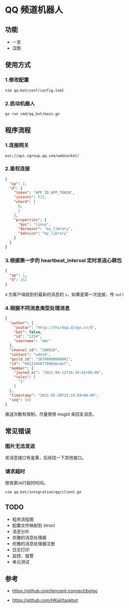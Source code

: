 # QQ 频道机器人

## 功能

* 一言
* 涩图

## 使用方式

### 1.修改配置

```
vim qq-bot/conf/config.toml
```

### 2.启动机器人

```bash
go run cmd/qq_bot/main.go
```

## 程序流程

### 1.连接网关

```
wss://api.sgroup.qq.com/websocket/
```

### 2.鉴权连接

```json
{
  "op": 2,
  "d": {
    "token": "APP_ID.APP_TOKEN",
    "intents": 513,
    "shard": [
      0,
      1
    ],
    "properties": {
      "$os": "linux",
      "$browser": "my_library",
      "$device": "my_library"
    }
  }
}
```

### 3.根据第一步的 heartbeat_interval 定时发送心跳包

```json
{
  "op": 1,
  "d": 251
}
```

`d` 为客户端收到的最新的消息的 `s`，如果是第一次连接，传 `null`

### 4.根据不同消息类型处理消息

```json
{
  "author": {
    "avatar": "http://thirdqq.qlogo.cn/0",
    "bot": false,
    "id": "1234",
    "username": "abc"
  },
  "channel_id": "100010",
  "content": "ndnnd",
  "guild_id": "18700000000001",
  "id": "0812345677890abcdef",
  "member": {
    "joined_at": "2021-04-12T16:34:42+08:00",
    "roles": [
      "1"
    ]
  },
  "timestamp": "2021-05-20T15:14:58+08:00",
  "seq": 101
}
```

推送次数有限制，尽量使用 msgId 来回复消息。

## 常见错误

### 图片无法发送

发消息接口有鉴黄，后续找一下其他接口。

### 请求超时

修改第`36`行超时时间。

```
vim qq-bot/integration/qq/client.go
```

## TODO

* 程序流程图
* 配置文件映射到 struct
* 消息分片
* 优雅的消息处理器
* 优雅的消息处理器注册
* 日志打印
* 监控、报警
* 单元测试

## 参考

* https://github.com/tencent-connect/botgo

* https://github.com/HKail/taskbot
